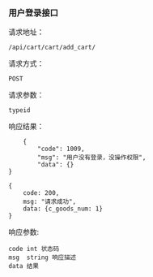 ### 用户登录接口

请求地址：

    /api/cart/cart/add_cart/
请求方式：

    POST

请求参数：

    typeid

响应结果：

        {
            "code": 1009,
            "msg": "用户没有登录，没操作权限",
            "data": {}
    }
    
    {
        code: 200,
        msg: "请求成功",
        data: {c_goods_num: 1}
    }
    
响应参数:

    code int 状态码
    msg  string 响应描述
    data 结果
